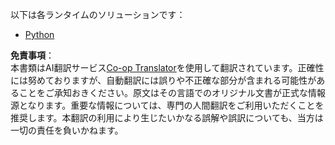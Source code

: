 <!--
CO_OP_TRANSLATOR_METADATA:
{
  "original_hash": "c5dc110801b3102047ba711ef90192e0",
  "translation_date": "2025-06-12T22:20:06+00:00",
  "source_file": "03-GettingStarted/06-http-streaming/solution/README.md",
  "language_code": "ja"
}
-->
以下は各ランタイムのソリューションです：

- [Python](./python/README.md)

**免責事項**：  
本書類はAI翻訳サービス[Co-op Translator](https://github.com/Azure/co-op-translator)を使用して翻訳されています。正確性には努めておりますが、自動翻訳には誤りや不正確な部分が含まれる可能性があることをご承知おきください。原文はその言語でのオリジナル文書が正式な情報源となります。重要な情報については、専門の人間翻訳をご利用いただくことを推奨します。本翻訳の利用により生じたいかなる誤解や誤訳についても、当方は一切の責任を負いかねます。